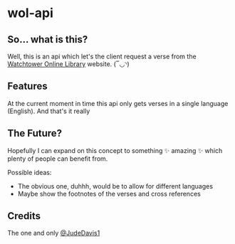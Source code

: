 # wol-api

## So... what is this?

Well, this is an api which let's the client request a verse from the [Watchtower Online Library](https://wol.jw.org/en/wol/h/r1/lp-e) website. (‾◡◝)

## Features

At the current moment in time this api only gets verses in a single language (English).
And that's it really

## The Future?

Hopefully I can expand on this concept to something ✨ amazing ✨ which plenty of people can benefit from.

Possible ideas:

- The obvious one, duhhh, would be to allow for different languages
- Maybe show the footnotes of the verses and cross references

## Credits

The one and only [@JudeDavis1](https://github.com/JudeDavis1)
